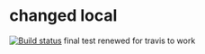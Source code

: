 # changed local

[![Build status](https://travis-ci.org/github/albertoabellagarcia/tes1.svg?master)](https://travis-ci.org/github/albertoabellagarcia/tes1)
final test renewed for travis to work

